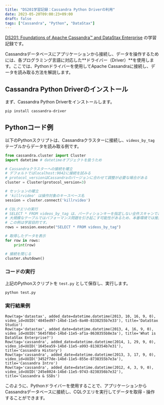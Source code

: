 ```yaml
---
title: "DS201学習記録：Cassandra Python Driverの利用"
date: 2023-05-20T09:00:23+09:00
draft: false
tags: ["Cassandra", "Python", "DataStax"] 
---
```

<!--more-->
[DS201: Foundations of Apache Cassandra™ and DataStax Enterprise](https://www.datastax.com/jp/resources/datasheet/ds201-datastax-enterprise-foundations-apache-cassandratm) の学習記録です。

Cassandraデータベースにアプリケーションから接続し、データを操作するためには、各プログラミング言語に対応した**ドライバー（Driver）**を使用します。ここでは、Pythonドライバーを使用してApache Cassandraに接続し、データを読み取る方法を解説します。

## Cassandra Python Driverのインストール

まず、Cassandra Python Driverをインストールします。

```bash
pip install cassandra-driver
```

## Pythonコード例

以下のPythonスクリプトは、Cassandraクラスターに接続し、`videos_by_tag` テーブルからデータを読み取る例です。

```python:test.py
from cassandra.cluster import Cluster
import datetime # datetimeオブジェクトを扱うため

# Cassandraクラスターへの接続を確立
# デフォルトではlocalhost:9042に接続を試みる
# protocol_versionはCassandraのバージョンに合わせて調整が必要な場合がある
cluster = Cluster(protocol_version=3) 

# セッションの確立
# 'killrvideo' は操作対象のキースペース名
session = cluster.connect('killrvideo')

# CQLクエリの実行
# SELECT * FROM videos_by_tag は、パーティションキーを指定しない全件スキャンであり、
# 大規模なテーブルではパフォーマンス問題を引き起こす可能性があるため、本番環境では推奨されません。
# この例は学習目的です。
rows = session.execute("SELECT * FROM videos_by_tag")

# 取得したデータを表示
for row in rows:
    print(row)

# 接続を閉じる
cluster.shutdown()
```

### コードの実行

上記のPythonスクリプトを `test.py` として保存し、実行します。

```bash
python test.py
```

### 実行結果例

```
Row(tag='datastax', added_date=datetime.datetime(2013, 10, 16, 9, 0), video_id=UUID('4845ed97-14bd-11e5-8a40-8338255b7e33'), title='DataStax Studio')
Row(tag='datastax', added_date=datetime.datetime(2013, 4, 16, 9, 0), video_id=UUID('5645f8bd-14bd-11e5-af1a-8638355b8e3a'), title='What is DataStax Enterprise?')
Row(tag='cassandra', added_date=datetime.datetime(2014, 1, 29, 9, 0), video_id=UUID('1645ea59-14bd-11e5-a993-8138354b7e31'), title='Cassandra History')
Row(tag='cassandra', added_date=datetime.datetime(2013, 3, 17, 9, 0), video_id=UUID('3452f7de-14bd-11e5-855e-8738355b7e3a'), title='Cassandra Intro')
Row(tag='cassandra', added_date=datetime.datetime(2012, 4, 3, 9, 0), video_id=UUID('245e8024-14bd-11e5-9743-8238356b7e32'), title='Cassandra & SSDs')
```

このように、Pythonドライバーを使用することで、アプリケーションからCassandraデータベースに接続し、CQLクエリを実行してデータを取得・操作することができます。
